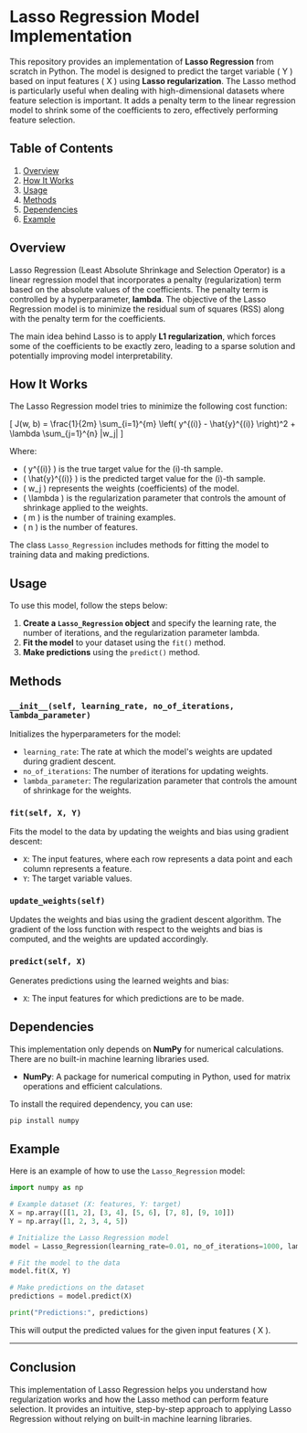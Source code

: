 # Lasso Regression Model Implementation

This repository provides an implementation of **Lasso Regression** from scratch in Python. The model is designed to predict the target variable \( Y \) based on input features \( X \) using **Lasso regularization**. The Lasso method is particularly useful when dealing with high-dimensional datasets where feature selection is important. It adds a penalty term to the linear regression model to shrink some of the coefficients to zero, effectively performing feature selection.

## Table of Contents

1. [Overview](#overview)
2. [How It Works](#how-it-works)
3. [Usage](#usage)
4. [Methods](#methods)
5. [Dependencies](#dependencies)
6. [Example](#example)

## Overview

Lasso Regression (Least Absolute Shrinkage and Selection Operator) is a linear regression model that incorporates a penalty (regularization) term based on the absolute values of the coefficients. The penalty term is controlled by a hyperparameter, **lambda**. The objective of the Lasso Regression model is to minimize the residual sum of squares (RSS) along with the penalty term for the coefficients.

The main idea behind Lasso is to apply **L1 regularization**, which forces some of the coefficients to be exactly zero, leading to a sparse solution and potentially improving model interpretability.

## How It Works

The Lasso Regression model tries to minimize the following cost function:

\[
J(w, b) = \frac{1}{2m} \sum_{i=1}^{m} \left( y^{(i)} - \hat{y}^{(i)} \right)^2 + \lambda \sum_{j=1}^{n} |w_j|
\]

Where:
- \( y^{(i)} \) is the true target value for the \(i\)-th sample.
- \( \hat{y}^{(i)} \) is the predicted target value for the \(i\)-th sample.
- \( w_j \) represents the weights (coefficients) of the model.
- \( \lambda \) is the regularization parameter that controls the amount of shrinkage applied to the weights.
- \( m \) is the number of training examples.
- \( n \) is the number of features.

The class `Lasso_Regression` includes methods for fitting the model to training data and making predictions.

## Usage

To use this model, follow the steps below:

1. **Create a `Lasso_Regression` object** and specify the learning rate, the number of iterations, and the regularization parameter lambda.
2. **Fit the model** to your dataset using the `fit()` method.
3. **Make predictions** using the `predict()` method.

## Methods

### `__init__(self, learning_rate, no_of_iterations, lambda_parameter)`

Initializes the hyperparameters for the model:
- `learning_rate`: The rate at which the model's weights are updated during gradient descent.
- `no_of_iterations`: The number of iterations for updating weights.
- `lambda_parameter`: The regularization parameter that controls the amount of shrinkage for the weights.

### `fit(self, X, Y)`

Fits the model to the data by updating the weights and bias using gradient descent:
- `X`: The input features, where each row represents a data point and each column represents a feature.
- `Y`: The target variable values.

### `update_weights(self)`

Updates the weights and bias using the gradient descent algorithm. The gradient of the loss function with respect to the weights and bias is computed, and the weights are updated accordingly.

### `predict(self, X)`

Generates predictions using the learned weights and bias:
- `X`: The input features for which predictions are to be made.

## Dependencies

This implementation only depends on **NumPy** for numerical calculations. There are no built-in machine learning libraries used.

- **NumPy**: A package for numerical computing in Python, used for matrix operations and efficient calculations.

To install the required dependency, you can use:

```bash
pip install numpy
```

## Example

Here is an example of how to use the `Lasso_Regression` model:

```python
import numpy as np

# Example dataset (X: features, Y: target)
X = np.array([[1, 2], [3, 4], [5, 6], [7, 8], [9, 10]])
Y = np.array([1, 2, 3, 4, 5])

# Initialize the Lasso Regression model
model = Lasso_Regression(learning_rate=0.01, no_of_iterations=1000, lambda_parameter=0.1)

# Fit the model to the data
model.fit(X, Y)

# Make predictions on the dataset
predictions = model.predict(X)

print("Predictions:", predictions)
```

This will output the predicted values for the given input features \( X \).

---

## Conclusion

This implementation of Lasso Regression helps you understand how regularization works and how the Lasso method can perform feature selection. It provides an intuitive, step-by-step approach to applying Lasso Regression without relying on built-in machine learning libraries.
